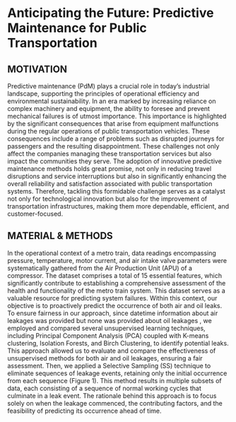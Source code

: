 
# Anticipating the Future: Predictive Maintenance for Public Transportation

## MOTIVATION
Predictive maintenance (PdM) plays a crucial role in today’s industrial landscape, supporting the principles of operational efficiency and environmental sustainability. In an era marked by increasing reliance on complex machinery and
equipment, the ability to foresee and prevent mechanical failures is of utmost importance. This importance is highlighted by the significant consequences that arise from equipment malfunctions during the regular operations of public
transportation vehicles. These consequences include a range of problems such as disrupted journeys for passengers and the resulting disappointment. These challenges not only affect the companies managing these transportation
services but also impact the communities they serve. The adoption of innovative predictive maintenance methods holds great promise, not only in reducing travel disruptions and service interruptions but also in significantly
enhancing the overall reliability and satisfaction associated with public transportation systems. Therefore, tackling this formidable challenge serves as a catalyst not only for technological innovation but also for the improvement of
transportation infrastructures, making them more dependable, efficient, and customer-focused.

## MATERIAL & METHODS
In the operational context of a metro train, data readings encompassing pressure, temperature, motor current, and air intake valve parameters were systematically gathered from the Air Production Unit (APU) of a compressor. The
dataset comprises a total of 15 essential features, which significantly contribute to establishing a comprehensive assessment of the health and functionality of the metro train system. This dataset serves as a valuable resource for
predicting system failures.
Within this context, our objective is to proactively predict the occurrence of both air and oil leaks. To ensure fairness in our approach, since datetime information about air leakages was provided but none was provided about oil
leakages , we employed and compared several unsupervised learning techniques, including Principal Component Analysis (PCA) coupled with K-means clustering, Isolation Forests, and Birch Clustering, to identify potential leaks.
This approach allowed us to evaluate and compare the effectiveness of unsupervised methods for both air and oil leakages, ensuring a fair assessment.
Then, we applied a Selective Sampling (SS) technique to eliminate sequences of leakage events, retaining only the initial occurrence from each sequence (Figure 1). This method results in multiple subsets of data, each consisting of a
sequence of normal working cycles that culminate in a leak event. The rationale behind this approach is to focus solely on when the leakage commenced, the contributing factors, and the feasibility of predicting its occurrence ahead
of time.

